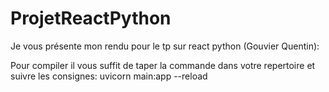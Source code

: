 # ProjetReactPython

Je vous présente mon rendu pour le tp sur react python (Gouvier Quentin): 

Pour compiler il vous suffit de taper la commande dans votre repertoire et suivre les consignes: uvicorn main:app --reload
